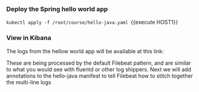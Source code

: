 ### Deploy the Spring hello world app

`kubectl apply -f /root/course/hello-java.yaml `{{execute HOST1}}

### View in Kibana
The logs from the hellow world app will be available at this link:

These are being processed by the default Filebeat pattern, and are similar to what you would see with fluentd or other log shippers.  Next we will add annotations to the hello-java manifest to tell Filebeat how to stitch together the multi-line logs


